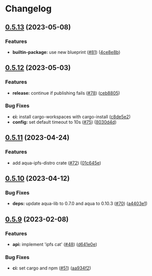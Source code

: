 # Changelog

## [0.5.13](https://github.com/fluencelabs/aqua-ipfs/compare/aqua-ipfs-v0.5.12...aqua-ipfs-v0.5.13) (2023-05-08)


### Features

* **builtin-package:** use new blueprint ([#81](https://github.com/fluencelabs/aqua-ipfs/issues/81)) ([4ce8e8b](https://github.com/fluencelabs/aqua-ipfs/commit/4ce8e8bce7f9d0b4ea046b73391f3b5199ab02a6))

## [0.5.12](https://github.com/fluencelabs/aqua-ipfs/compare/aqua-ipfs-v0.5.11...aqua-ipfs-v0.5.12) (2023-05-03)


### Features

* **release:** continue if publishing fails ([#78](https://github.com/fluencelabs/aqua-ipfs/issues/78)) ([ceb8805](https://github.com/fluencelabs/aqua-ipfs/commit/ceb88050f40292fa49eb195d31f25e254d9f426b))


### Bug Fixes

* **ci:** install cargo-workspaces with cargo-install ([c8de5e2](https://github.com/fluencelabs/aqua-ipfs/commit/c8de5e2f7dd0f1d9b92c6df7c659780432e94ce5))
* **config:** set default timeout to 10s ([#75](https://github.com/fluencelabs/aqua-ipfs/issues/75)) ([8030d4d](https://github.com/fluencelabs/aqua-ipfs/commit/8030d4d306dd800435d006ddc7a81ad286a3c859))

## [0.5.11](https://github.com/fluencelabs/aqua-ipfs/compare/aqua-ipfs-v0.5.10...aqua-ipfs-v0.5.11) (2023-04-24)


### Features

* add aqua-ipfs-distro crate ([#72](https://github.com/fluencelabs/aqua-ipfs/issues/72)) ([01c645e](https://github.com/fluencelabs/aqua-ipfs/commit/01c645e8c4e302552e0dfb065099d9f5d5807ce3))

## [0.5.10](https://github.com/fluencelabs/aqua-ipfs/compare/aqua-ipfs-v0.5.9...aqua-ipfs-v0.5.10) (2023-04-12)


### Bug Fixes

* **deps:** update aqua-lib to 0.7.0 and aqua to 0.10.3 ([#70](https://github.com/fluencelabs/aqua-ipfs/issues/70)) ([a4403e1](https://github.com/fluencelabs/aqua-ipfs/commit/a4403e1e64d2ee3a3ef2483a8367b0b8e3991d87))

## [0.5.9](https://github.com/fluencelabs/aqua-ipfs/compare/aqua-ipfs-v0.5.8...aqua-ipfs-v0.5.9) (2023-02-08)


### Features

* **api:** implement 'ipfs cat' ([#48](https://github.com/fluencelabs/aqua-ipfs/issues/48)) ([d641e0e](https://github.com/fluencelabs/aqua-ipfs/commit/d641e0e29cc2fb46b10091dd76215895942f4994))


### Bug Fixes

* **ci:** set cargo and npm ([#51](https://github.com/fluencelabs/aqua-ipfs/issues/51)) ([aa934f2](https://github.com/fluencelabs/aqua-ipfs/commit/aa934f29739b0aadcddf19d05848c01d3bf7385b))
